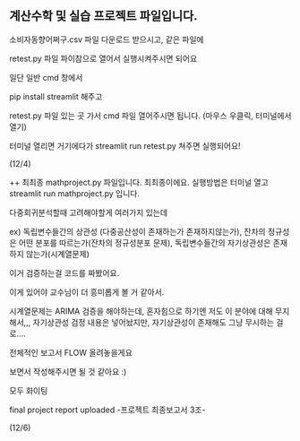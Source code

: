 ## 계산수학 및 실습 프로젝트 파일입니다. 

소비자동향어쩌구.csv 파일 다운로드 받으시고, 같은 파일에

retest.py 파일 파이참으로 열어서 실행시켜주시면 되어요 

일단 일반 cmd 창에서

pip install streamlit 해주고 

retest.py 파일 있는 곳 가서 cmd 파일 열어주시면 됩니다. (마우스 우클릭, 터미널에서 열기)

터미널 열리면 거기에다가 streamlit run retest.py 쳐주면 실행되어요!

(12/4) 

++ 최최종 mathproject.py 파일입니다. 최최종이에요. 실행방법은 터미널 열고 streamlit run mathproject.py 입니다. 

다중회귀분석할때 고려해야할게 여러가지 있는데

ex) 독립변수들간의 상관성 (다중공산성이 존재하는가 존재하지않는가), 잔차의 정규성은 어떤 분포를 따르는가(잔차의 정규성분포 문제), 독립변수들간의 자기상관성은 존재하지 않는가(시계열문제) 

이거 검증하는걸 코드를 짜봤어요. 

이게 있어야 교수님이 더 흥미롭게 볼 거 같아서. 

시계열문제는 ARIMA 검증을 해야하는데, 혼자힘으로 하기엔 저도 이 분야에 대해 무지해서,,, 자기상관성 검정 내용은 넣어놨지만, 자기상관성이 존재해도 그냥 무시하는 걸로.... 

전체적인 보고서 FLOW 올려놓을게요 

보면서 작성해주시면 될 것 같아요  :) 

모두 화이팅 

final project report uploaded 
-프로젝트 최종보고서 3조- 

(12/6)

